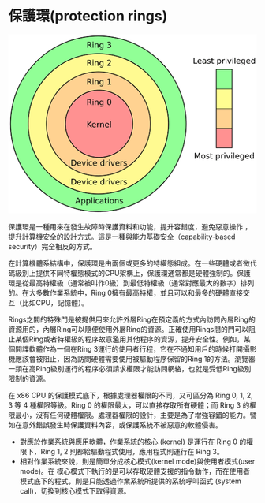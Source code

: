 # 保護環\(protection rings\)

![CPU rings](../.gitbook/assets/protection_rings-min.png)

保護環是一種用來在發生故障時保護資料和功能，提升容錯度，避免惡意操作 ，提升計算機安全的設計方式。這是一種與能力基礎安全（capability-based security）完全相反的方式。

在計算機體系結構中，保護環是由兩個或更多的特權態組成。在一些硬體或者微代碼級別上提供不同特權態模式的CPU架構上，保護環通常都是硬體強制的。保護環是從最高特權級（通常被叫作0級）到最低特權級（通常對應最大的數字）排列的。在大多數作業系統中，Ring 0擁有最高特權，並且可以和最多的硬體直接交互（比如CPU，記憶體）。

Rings之間的特殊門是被提供用來允許外層Ring在預定義的方式內訪問內層Ring的資源用的，內層Ring可以隨便使用外層Ring的資源。正確使用Rings間的門可以阻止某個Ring或者特權級的程序故意濫用其他程序的資源，提升安全性。例如，某個間諜軟體作為一個在Ring 3運行的使用者行程，它在不通知用戶的時候打開攝影機應該會被阻止，因為訪問硬體需要使用被驅動程序保留的Ring 1的方法。瀏覽器一類在高Ring級別運行的程序必須請求權限才能訪問網絡，也就是受低Ring級別限制的資源。

在 x86 CPU 的保護模式底下，根據處理器權限的不同，又可區分為 Ring 0, 1, 2, 3 等 4 種權限等級。Ring 0 的權限最大，可以直接存取所有硬體；而 Ring 3 的權限最小，沒有任何硬體權限。處理器權限的設計，主要是為了增強容錯的能力。譬如在意外錯誤發生時保護資料內容，或保護系統不被惡意的軟體侵害。

* 對應於作業系統與應用軟體，作業系統的核心 \(kernel\) 是運行在 Ring 0 的權限下，Ring 1, 2 則都給驅動程式使用，應用程式則運行在 Ring 3。
* 相對作業系統來說，則是簡單分成核心模式\(kernel mode\)與使用者模式\(user mode\)。在 模心模式下執行的是可以存取硬體支援的指令動作，而在使用者模式底下的程式，則是只能透過作業系統所提供的系統呼叫函式 \(system call\)，切換到核心模式下取得資源。



